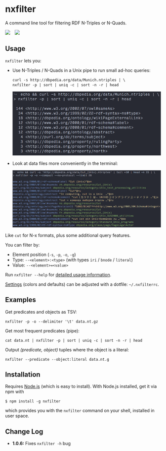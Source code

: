 # nxfilter


A command line tool for filtering RDF N-Triples or N-Quads.

[![](https://badge.fury.io/js/nxfilter.svg)](https://www.npmjs.com/package/nxfilter) &ensp; [![](https://travis-ci.org/j13z/nxfilter.svg?branch=master)](https://travis-ci.org/j13z/nxfilter/builds)



## Usage

`nxfilter` lets you:

- Use N-Triples / N-Quads in a Unix pipe to run small ad-hoc queries:

    ```shell
    curl -s http://dbpedia.org/data/Munich.ntriples | \
    nxfilter -p | sort | uniq -c | sort -n -r | head
    ```

    ![screenshot](doc/screenshots/query1.png)

- Look at data files more conveniently in the terminal:

    ![screenshot](doc/screenshots/colors.png)

Like `cut` for N-x formats, plus some additional query features.

You can filter by:

- Element position (`-s`, `-p`, `-o`, `-g`)
- Type: `--<element>:<type>` (with types `iri` / `bnode` / `literal`)
- Value: `--<element>=<value>`

Run `nxfilter --help` for [detailed usage information](doc/cli/usage.txt).

[Settings](bin/defaults.json) (colors and defaults) can be adjusted with a dotfile: `~/.nxfilterrc`.



## Examples

Get predicates and objects as TSV:

    nxfilter -p -o --delimiter '\t' data.nt.gz

Get most frequent predicates (pipe):

    cat data.nt | nxfilter -p | sort | uniq -c | sort -n -r | head

Output _(predicate, object)_ tuples where the object is a literal:

    nxfilter --predicate --object:literal data.nt.g



## Installation

Requires [Node.js](http://nodejs.org/) (which is easy to install). With Node.js installed, get it via npm with

    $ npm install -g nxfilter

which provides you with the `nxfilter` command on your shell, installed in user space.


## Change Log

- **1.0.6:** Fixes `nxfilter -h` bug
